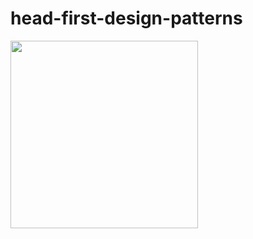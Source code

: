 # head-first-design-patterns

<img src="http://image.kyobobook.co.kr/images/book/xlarge/262/x9791162245262.jpg" width="300px">

